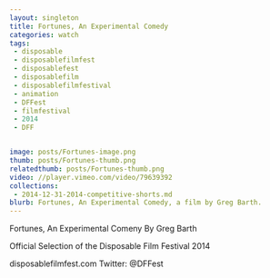 ```yaml
---
layout: singleton
title: Fortunes, An Experimental Comedy
categories: watch
tags:
 - disposable
 - disposablefilmfest
 - disposablefest
 - disposablefilm
 - disposablefilmfestival
 - animation
 - DFFest
 - filmfestival
 - 2014
 - DFF


image: posts/Fortunes-image.png
thumb: posts/Fortunes-thumb.png
relatedthumb: posts/Fortunes-thumb.png
video: //player.vimeo.com/video/79639392
collections:
 - 2014-12-31-2014-competitive-shorts.md
blurb: Fortunes, An Experimental Comedy, a film by Greg Barth.
---
```


Fortunes, An Experimental Comeny
By Greg Barth

Official Selection of the Disposable Film Festival 2014

disposablefilmfest.com
Twitter: @DFFest
